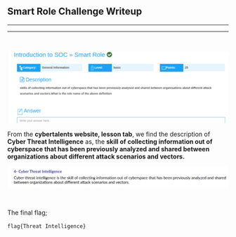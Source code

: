 ## Smart Role Challenge Writeup
---
---

<br>

![Smartrole](images/intro.png)

From the **cybertalents website, lesson tab**, we find the description of **Cyber Threat Intelligence** as, the **skill of collecting information out of cyberspace that has been previously analyzed and shared between organizations about different attack scenarios and vectors.**

![Smartrole](images/cti.png)

<br>

The final flag;

```shell
flag{Threat Intelligence}
```
